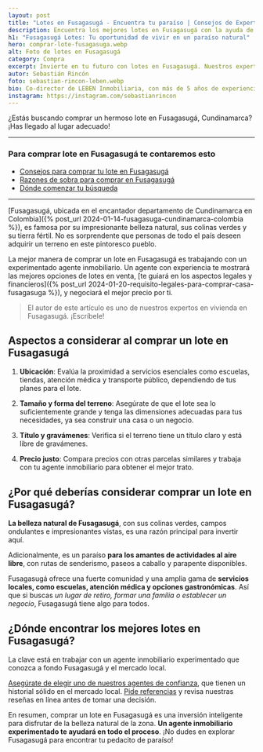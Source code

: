 ```yaml
---
layout: post
title: "Lotes en Fusagasugá - Encuentra tu paraíso | Consejos de Expertos"
description: Encuentra los mejores lotes en Fusagasugá con la ayuda de nuestros expertos agentes. ¡Invierte en tu propio paraíso hoy mismo!
h1: "Fusagasugá Lotes: Tu oportunidad de vivir en un paraíso natural"
hero: comprar-lote-fusagasuga.webp
alt: Foto de lotes en Fusagasugá
category: Compra
excerpt: Invierte en tu futuro con lotes en Fusagasugá. Nuestros expertos te guiarán en cada paso. Lee los siguientes consejos.
autor: Sebastián Rincón
foto: sebastian-rincon-leben.webp
bio: Co-director de LEBEN Inmobiliaria, con más de 5 años de experiencia en el mercado de propiedades de Fusagasugá. Disfruta compartiendo lo que lo enamora de vivir en esta floreciente ciudad.
instagram: https://instagram.com/sebastianrincon
---
```

¿Estás buscando comprar un hermoso lote en Fusagasugá, Cundinamarca? ¡Has llegado al lugar adecuado!

-----

### Para comprar lote en Fusagasugá te contaremos esto

* [Consejos para comprar tu lote en Fusagasugá](#aspectos-a-considerar-al-comprar-un-lote-en-fusagasugá)
* [Razones de sobra para comprar en Fusagasugá](#¿por-qué-deberías-considerar-comprar-un-lote-en-fusagasugá)
* [Dónde comenzar tu búsqueda](#¿dónde-encontrar-los-mejores-lotes-en-fusagasugá)

-----

[Fusagasugá, ubicada en el encantador departamento de Cundinamarca en Colombia]({% post_url 2024-01-14-fusagasuga-cundinamarca-colombia %}), es famosa por su impresionante belleza natural, sus colinas verdes y su tierra fértil. No es sorprendente que personas de todo el país deseen adquirir un terreno en este pintoresco pueblo.

La mejor manera de comprar un lote en Fusagasugá es trabajando con un experimentado agente inmobiliario. Un agente con experiencia te mostrará las mejores opciones de lotes en venta, [te guiará en los aspectos legales y financieros]({% post_url 2024-01-20-requisito-legales-para-comprar-casa-fusagasuga %}), y negociará el mejor precio por ti.

> El autor de este artículo es uno de nuestros expertos en vivienda en Fusagasugá. ¡Escríbele!

## Aspectos a considerar al comprar un lote en Fusagasugá

1. **Ubicación**: Evalúa la proximidad a servicios esenciales como escuelas, tiendas, atención médica y transporte público, dependiendo de tus planes para el lote.
   
2. **Tamaño y forma del terreno**: Asegúrate de que el lote sea lo suficientemente grande y tenga las dimensiones adecuadas para tus necesidades, ya sea construir una casa o un negocio.

3. **Título y gravámenes**: Verifica si el terreno tiene un título claro y está libre de gravámenes.

4. **Precio justo**: Compara precios con otras parcelas similares y trabaja con tu agente inmobiliario para obtener el mejor trato.

## ¿Por qué deberías considerar comprar un lote en Fusagasugá?

**La belleza natural de Fusagasugá**, con sus colinas verdes, campos ondulantes e impresionantes vistas, es una razón principal para invertir aquí.

Adicionalmente, es un paraíso **para los amantes de actividades al aire libre**, con rutas de senderismo, paseos a caballo y parapente disponibles.

Fusagasugá ofrece una fuerte comunidad y una amplia gama de **servicios locales, como escuelas, atención médica y opciones gastronómicas**. Así que si buscas *un lugar de retiro, formar una familia o establecer un negocio*, Fusagasugá tiene algo para todos.

## ¿Dónde encontrar los mejores lotes en Fusagasugá?

La clave está en trabajar con un agente inmobiliario experimentado que conozca a fondo Fusagasugá y el mercado local.

[Asegúrate de elegir uno de nuestros agentes de confianza]({{'nosotros'|relative_url}}), que tienen un historial sólido en el mercado local. [Pide referencias]({{'contacto'|relative_url}}) y revisa nuestras reseñas en línea antes de tomar una decisión.

En resumen, comprar un lote en Fusagasugá es una inversión inteligente para disfrutar de la belleza natural de la zona. **Un agente inmobiliario experimentado te ayudará en todo el proceso**. ¡No dudes en explorar Fusagasugá para encontrar tu pedacito de paraíso!
